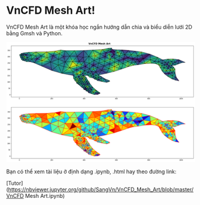 # VnCFD Mesh Art!

VnCFD Mesh Art là một khóa học ngắn hướng dẫn chia và biểu diễn lưới 2D bằng Gmsh và Python. 

<img src='img/Whale.png'>

Bạn có thể xem tài liệu ở định dạng .ipynb, .html hay theo đường link:

[Tutor](https://nbviewer.jupyter.org/github/SangVn/VnCFD_Mesh_Art/blob/master/VnCFD Mesh Art.ipynb)
